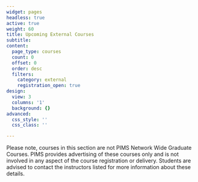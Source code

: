 ```yaml
---
widget: pages
headless: true
active: true
weight: 60
title: Upcoming External Courses
subtitle:
content:
  page_type: courses
  count: 0
  offset: 0
  order: desc
  filters:
    category: external
    registration_open: true
design:
  view: 3
  columns: '1'
  background: {}
advanced:
  css_style: ''
  css_class: ''

---
```

Please note, courses in this section are not PIMS Network Wide Graduate Courses.
PIMS provides advertising of these courses only and is not involved in any
aspect of the course registration or delivery. Students are advised to contact
the instructors listed for more information about these details.

